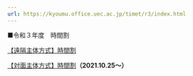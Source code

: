 ```yaml
---
url: https://kyoumu.office.uec.ac.jp/timet/r3/index.html
---
```


■令和３年度　時間割

[【遠隔主体方式】時間割](enkaku.html)

[【対面主体方式】時間割](taimen.html)**（2021.10.25～）**